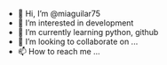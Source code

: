 - 👋 Hi, I’m @miaguilar75
- 👀 I’m interested in development
- 🌱 I’m currently learning python, github
- 💞️ I’m looking to collaborate on ...
- 📫 How to reach me ...

<!---
miaguilar75/miaguilar75 is a ✨ special ✨ repository because its `README.md` (this file) appears on your GitHub profile.
You can click the Preview link to take a look at your changes.
--->
